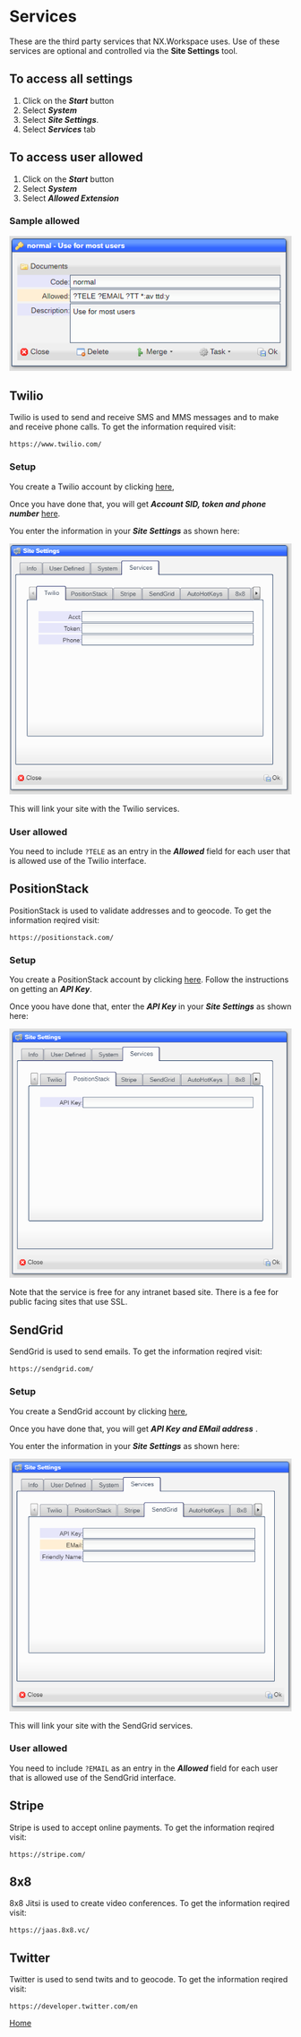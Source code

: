 # Services

These are the third party services that NX.Workspace uses.  Use of these services are optional and controlled via
the **Site Settings** tool.

## To access all settings

1) Click on the ***Start*** button
2) Select ***System***
3) Select ***Site Settings***.
4) Select ***Services*** tab

## To access user allowed

1) Click on the ***Start*** button
2) Select ***System***
3) Select ***Allowed Extension***

### Sample allowed

![image](images/SampleAllowed.png)

## Twilio

Twilio is used to send and receive SMS and MMS messages and to make and receive phone calls.  To get the information
required visit:

```
https://www.twilio.com/
```

### Setup

You create a Twilio account by clicking [here](https://www.twilio.com/try-twilio),

Once you have done that, you will get ***Account SID, token and phone number*** [here](https://www.comm100.com/livechat/knowledgebase/where-do-i-find-the-twilio-account-sid-auth-token-and-phone-number-sid.html#:~:text=Here%20is%20how%20to%20access%20this%20information%3A%201,can%20find%20the%20SID%20for%20the%20phone%20number.).

You enter the information in your ***Site Settings*** as shown here:

![image](images/Site7.png)

This will link your site with the Twilio services.

### User allowed

You need to include ```?TELE``` as an entry in the ***Allowed*** field for each user that is allowed use of the Twilio interface.

## PositionStack

PositionStack is used to validate addresses and to geocode.  To get the information reqired visit:

```
https://positionstack.com/
```

### Setup 

You create a PositionStack account by clicking [here](https://positionstack.com/).  Follow the instructions on getting an ***API Key***.

Once yoou have done that, enter the ***API Key*** in your ***Site Settings*** as shown here:

![image](images/Site8.png)

Note that the service is free for any intranet based site.  There is a fee for public facing sites that use SSL.

## SendGrid

SendGrid is used to send emails.  To get the information reqired visit:

```
https://sendgrid.com/
```
### Setup

You create a SendGrid account by clicking [here](https://signup.sendgrid.com/),

Once you have done that, you will get ***API Key and EMail address*** .

You enter the information in your ***Site Settings*** as shown here:

![image](images/Site15.png)

This will link your site with the SendGrid services.

### User allowed

You need to include ```?EMAIL``` as an entry in the ***Allowed*** field for each user that is allowed use of the SendGrid interface.

## Stripe

Stripe is used to accept online payments.  To get the information reqired visit:

```
https://stripe.com/
```

## 8x8

8x8 Jitsi is used to create video conferences.  To get the information reqired visit:

```
https://jaas.8x8.vc/
```

## Twitter

Twitter is used to send twits and to geocode.  To get the information reqired visit:

```
https://developer.twitter.com/en
```


[Home](../README.md)
